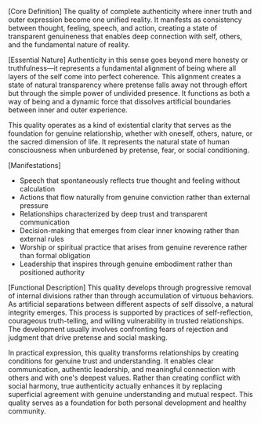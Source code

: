 [Core Definition]
The quality of complete authenticity where inner truth and outer expression become one unified reality. It manifests as consistency between thought, feeling, speech, and action, creating a state of transparent genuineness that enables deep connection with self, others, and the fundamental nature of reality.

[Essential Nature]
Authenticity in this sense goes beyond mere honesty or truthfulness—it represents a fundamental alignment of being where all layers of the self come into perfect coherence. This alignment creates a state of natural transparency where pretense falls away not through effort but through the simple power of undivided presence. It functions as both a way of being and a dynamic force that dissolves artificial boundaries between inner and outer experience.

This quality operates as a kind of existential clarity that serves as the foundation for genuine relationship, whether with oneself, others, nature, or the sacred dimension of life. It represents the natural state of human consciousness when unburdened by pretense, fear, or social conditioning.

[Manifestations]
- Speech that spontaneously reflects true thought and feeling without calculation
- Actions that flow naturally from genuine conviction rather than external pressure
- Relationships characterized by deep trust and transparent communication
- Decision-making that emerges from clear inner knowing rather than external rules
- Worship or spiritual practice that arises from genuine reverence rather than formal obligation
- Leadership that inspires through genuine embodiment rather than positioned authority

[Functional Description]
This quality develops through progressive removal of internal divisions rather than through accumulation of virtuous behaviors. As artificial separations between different aspects of self dissolve, a natural integrity emerges. This process is supported by practices of self-reflection, courageous truth-telling, and willing vulnerability in trusted relationships. The development usually involves confronting fears of rejection and judgment that drive pretense and social masking.

In practical expression, this quality transforms relationships by creating conditions for genuine trust and understanding. It enables clear communication, authentic leadership, and meaningful connection with others and with one's deepest values. Rather than creating conflict with social harmony, true authenticity actually enhances it by replacing superficial agreement with genuine understanding and mutual respect. This quality serves as a foundation for both personal development and healthy community.